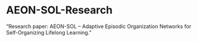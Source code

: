 # AEON-SOL-Research
“Research paper: AEON-SOL – Adaptive Episodic Organization Networks for Self-Organizing Lifelong Learning.”
